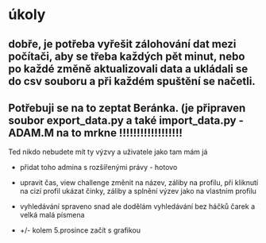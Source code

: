 # úkoly

## dobře, je potřeba vyřešit zálohování dat mezi počítači, aby se třeba každých pět minut, nebo po každé změně aktualizovali data a ukládali se do csv souboru a při každém spuštění se načetli.
## Potřebuji se na to zeptat Beránka. (je připraven soubor export_data.py a také import_data.py - ADAM.M na to mrkne !!!!!!!!!!!!!!!!!! 

Ted nikdo nebudete mít ty výzvy a uživatele jako tam mám já

- přidat toho admina s rozšířenými právy - hotovo

- upravit čas, view challenge změnit na název, záliby na profilu, při kliknutí na cizí profil ukázat činky, záliby a splnění výzev jako na vlastním profilu

- vyhledávání spraveno snad ale dodělám vyhledávání bez háčků čarek a velká malá písmena

- +/- kolem 5.prosince začít s grafikou 
